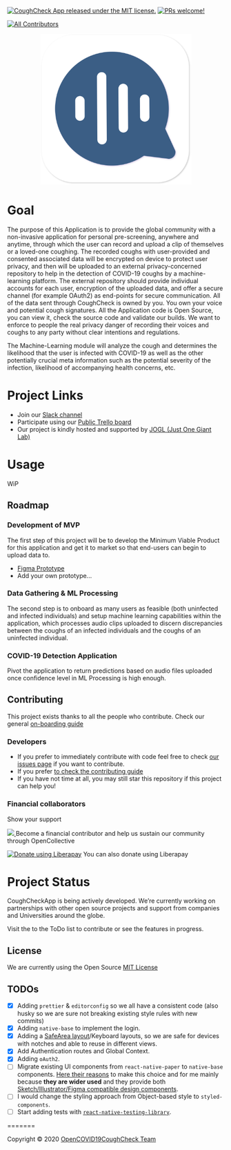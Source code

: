
[![CoughCheck App released under the MIT license.](https://img.shields.io/badge/license-MIT-blue.svg)](./LICENSE)
[![PRs welcome!](https://img.shields.io/badge/PRs-welcome-brightgreen.svg)](./CONTRIBUTING.md)

<!-- ALL-CONTRIBUTORS-BADGE:START - Do not remove or modify this section -->
[![All Contributors](https://img.shields.io/badge/all_contributors-15-orange.svg?style=flat-square)](#contributors-)
<!-- ALL-CONTRIBUTORS-BADGE:END -->

<p align="center">
  <img src="assets/images/logo.svg" width="350">
</p>

# Goal

The purpose of this Application is to provide the global community with a non-invasive application for personal pre-screening, anywhere and anytime, through which the user can record and upload a clip of themselves or a loved-one coughing. The recorded coughs with user-provided and consented associated data will be encrypted on device to protect user privacy, and then will be uploaded to an external privacy-concerned repository to help in the detection of COVID-19 coughs by a machine-learning platform. The external repository should provide individual accounts for each user, encryption of the uploaded data, and offer a secure channel (for example OAuth2) as end-points for secure communication. All of the data sent through CoughCheck is owned by you. You own your voice and potential cough signatures. All the Application code is Open Source, you can view it, check the source code and validate our builds. We want to enforce to people the real privacy danger of recording their voices and coughs to any party without clear intentions and regulations.

The Machine-Learning module will analyze the cough and determines the likelihood that the user is infected with COVID-19 as well as the other potentially crucial meta information such as the potential severity of the infection, likelihood of accompanying health concerns, etc.

# Project Links

  - Join our [Slack channel](https://join.slack.com/t/open-covid19/shared_invite/zt-cbji2hte-8jdoHpJDKg80ZliPVCIjqw)
  - Participate using our [Public Trello board](https://trello.com/opencovid19aicoughdetectionteam)
  - Our project is kindly hosted and supported by [JOGL (Just One Giant Lab)](https://app.jogl.io/project/132)
  
# Usage

WiP

## Roadmap

### Development of MVP

The first step of this project will be to develop the Minimum Viable Product for this application and get it to market so that end-users can begin to upload data to.

  - [Figma Prototype](https://www.figma.com/file/OTTJjNQSbzJ7d9qCyLOZ9h/OpenCOVID19?node-id=0%3A1)
  - Add your own prototype...

### Data Gathering & ML Processing

The second step is to onboard as many users as feasible (both uninfected and infected individuals) and setup machine learning capabilities within the application, which processes audio clips uploaded to discern discrepancies between the coughs of an infected individuals and the coughs of an uninfected individual.

### COVID-19 Detection Application

Pivot the application to return predictions based on audio files uploaded once confidence level in ML Processing is high enough.

## Contributing

This project exists thanks to all the people who contribute. Check our general [on-boarding guide](./GETTING_INVOLVED.md)

### Developers

  - If you prefer to immediately contribute with code feel free to check [our issues page](https://github.com/OpenCOVID19CoughCheck/CoughCheckApp/issues) if you want to contribute. 
  - If you prefer [to check the contributing guide](./CONTRIBUTING.md)
  - If you have not time at all, you may still star this repository if this project can help you!

### Financial collaborators

Show your support

<a href="https://opencollective.com/coughcheckapp/donate" target="_blank">
  <img src="https://opencollective.com/coughcheckapp/donate/button@2x.png?color=blue" width=200 />
</a> Become a financial contributor and help us sustain our community through OpenCollective

 <a href="https://liberapay.com/OpenCOVID19CoughCheck/" target="_blank"><img alt="Donate using Liberapay" src="https://liberapay.com/assets/widgets/donate.svg"></a> You can also donate using Liberapay

# Project Status

CoughCheckApp is being actively developed. We’re currently working on partnerships with other open source projects and support from companies and Universities around the globe.

Visit the to the ToDo list to contribute or see the features in progress.

## License

We are currently using the Open Source [MIT License](./LICENSE.md)

## TODOs

- [x] Adding `prettier` & `editorconfig` so we all have a consistent code (also husky so we are sure not breaking existing style rules with new commits)
- [x] Adding `native-base` to implement the login.
- [x] Adding a [SafeArea layout](https://reactnavigation.org/docs/handling-safe-area/)/Keyboard layouts, so we are safe for devices with notches and able to reuse in different views.
- [x] Add Authentication routes and Global Context.
- [x] Adding `oAuth2`.
- [ ] Migrate existing UI components from `react-native-paper` to `native-base` components. [Here their reasons](https://github.com/GeekyAnts/NativeBase#2-why-nativebase) to make this choice and for me mainly because **they are wider used** and they provide both [Sketch/Illustrator/Figma compatible design components](https://nativebase.io/sketch-template).
- [ ] I would change the styling approach from Object-based style to `styled-components`.
- [ ] Start adding tests with [`react-native-testing-library`](https://callstack.github.io/react-native-testing-library/docs/getting-started).

=======

Copyright © 2020 [OpenCOVID19CoughCheck Team](https://github.com/OpenCOVID19CoughCheck)



